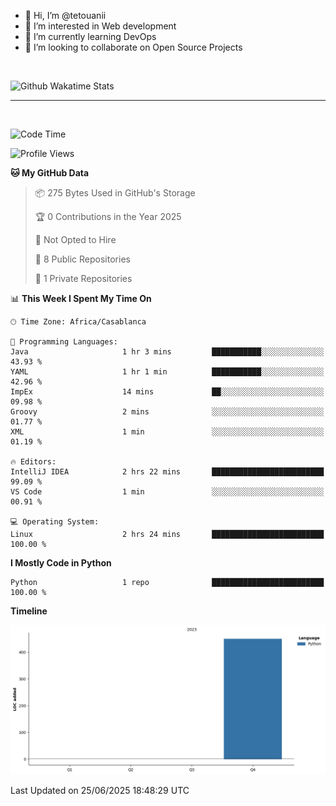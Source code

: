 - 👋 Hi, I’m @tetouanii
- 👀 I’m interested in Web development
- 🌱 I’m currently learning DevOps
- 💞️ I’m looking to collaborate on Open Source Projects

<br/>


![Github Wakatime Stats](https://github-readme-stats.vercel.app/api/wakatime/?username=@walidbosso&layout=compact&&theme=default&link="https://www.github.com/USERNAME/") 

--- 

<br/>


  
<!--START_SECTION:waka-->
![Code Time](http://img.shields.io/badge/Code%20Time-494%20hrs%2035%20mins-blue)

![Profile Views](http://img.shields.io/badge/Profile%20Views-0-blue)

**🐱 My GitHub Data** 

> 📦 275 Bytes Used in GitHub's Storage 
 > 
> 🏆 0 Contributions in the Year 2025
 > 
> 🚫 Not Opted to Hire
 > 
> 📜 8 Public Repositories 
 > 
> 🔑 1 Private Repositories 
 > 
📊 **This Week I Spent My Time On** 

```text
🕑︎ Time Zone: Africa/Casablanca

💬 Programming Languages: 
Java                     1 hr 3 mins         ███████████░░░░░░░░░░░░░░   43.93 % 
YAML                     1 hr 1 min          ███████████░░░░░░░░░░░░░░   42.96 % 
ImpEx                    14 mins             ██░░░░░░░░░░░░░░░░░░░░░░░   09.98 % 
Groovy                   2 mins              ░░░░░░░░░░░░░░░░░░░░░░░░░   01.77 % 
XML                      1 min               ░░░░░░░░░░░░░░░░░░░░░░░░░   01.19 % 

🔥 Editors: 
IntelliJ IDEA            2 hrs 22 mins       █████████████████████████   99.09 % 
VS Code                  1 min               ░░░░░░░░░░░░░░░░░░░░░░░░░   00.91 % 

💻 Operating System: 
Linux                    2 hrs 24 mins       █████████████████████████   100.00 % 
```

**I Mostly Code in Python** 

```text
Python                   1 repo              █████████████████████████   100.00 % 
```



**Timeline**

![Lines of Code chart](https://raw.githubusercontent.com/tetouanii/tetouanii/main/assets/bar_graph.png)


 Last Updated on 25/06/2025 18:48:29 UTC
<!--END_SECTION:waka-->
